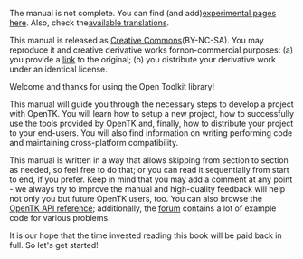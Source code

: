The manual is not complete. You can find \(and add\)[experimental pages here](https://web.archive.org/web/20150923092918/http://www.opentk.com/doc/experiment). Also, check the[available translations](https://web.archive.org/web/20150923092918/http://www.opentk.com/doc/translations).

This manual is released as [Creative Commons](https://web.archive.org/web/20150923092918/http://en.wikipedia.org/wiki/Creative_Commons_licenses)\(BY-NC-SA\). You may reproduce it and creative derivative works fornon-commercial purposes: \(a\) you provide a [link](https://web.archive.org/web/20150923092918/http://www.opentk.com/doc) to the original; \(b\) you distribute your derivative work under an identical license.

Welcome and thanks for using the Open Toolkit library!

This manual will guide you through the necessary steps to develop a project with OpenTK. You will learn how to setup a new project, how to successfully use the tools provided by OpenTK and, finally, how to distribute your project to your end-users. You will also find information on writing performing code and maintaining cross-platform compatibility.

This manual is written in a way that allows skipping from section to section as needed, so feel free to do that; or you can read it sequentially from start to end, if you prefer. Keep in mind that you may add a comment at any point - we always try to improve the manual and high-quality feedback will help not only you but future OpenTK users, too. You can also browse the [OpenTK API reference](https://web.archive.org/web/20150923092918/http://www.opentk.com/files/doc/annotated.html); additionally, the [forum](https://web.archive.org/web/20150923092918/http://www.opentk.com/forum) contains a lot of example code for various problems.

It is our hope that the time invested reading this book will be paid back in full. So let's get started!


